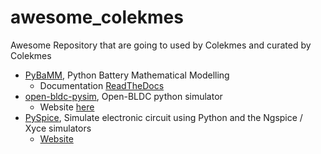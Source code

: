 # awesome_colekmes
Awesome Repository that are going to used by Colekmes and curated by Colekmes

- [PyBaMM](https://github.com/pybamm-team/PyBaMM), Python Battery Mathematical Modelling 
	- Documentation [ReadTheDocs](https://pybamm.readthedocs.io/en/latest/)
- [open-bldc-pysim](https://github.com/zharfanw/open-bldc-pysim), Open-BLDC python simulator
	- Website [here](http://open-bldc.org)
- [PySpice](https://github.com/FabriceSalvaire/PySpice), Simulate electronic circuit using Python and the Ngspice / Xyce simulators
	- [Website](https://pyspice.fabrice-salvaire.fr/)
<!--stackedit_data:
eyJoaXN0b3J5IjpbLTE2NTMxOTM1MTJdfQ==
-->